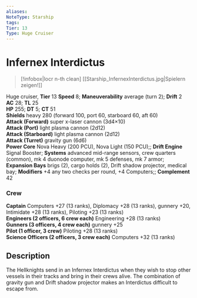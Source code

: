 ```yaml
---
aliases: 
NoteType: Starship
tags: 
Tier: 13
Type: Huge Cruiser
---
```


# Infernex Interdictus

> [!infobox|locr n-th clean]
>  [[Starship_InfernexInterdictus.jpg|Spielern zeigen!]]
> 
Huge cruiser, **Tier** 13 
**Speed** 8; **Maneuverability** average (turn 2); **Drift** 2  
**AC** 28; **TL** 25  
**HP** 255; **DT** 5; **CT** 51  
**Shields** heavy 280 (forward 100, port 60, starboard 60, aft 60)  
**Attack (Forward)** super x-laser cannon (3d4×10)  
**Attack (Port)** light plasma cannon (2d12)  
**Attack (Starboard)** light plasma cannon (2d12)  
**Attack (Turret)** gravity gun (6d6)  
**Power Core** Nova Heavy (200 PCU), Nova Light (150 PCU);; **Drift Engine** Signal Booster; **Systems** advanced mid-range sensors, crew quarters (common), mk 4 duonode computer, mk 5 defenses, mk 7 armor; **Expansion Bays** brigs (2), cargo holds (2), Drift shadow projector, medical bay; **Modifiers** +4 any two checks per round, +4 Computers;; **Complement** 42

### Crew

**Captain** Computers +27 (13 ranks), Diplomacy +28 (13 ranks), gunnery +20, Intimidate +28 (13 ranks), Piloting +23 (13 ranks)  
**Engineers (2 officers, 6 crew each)** Engineering +28 (13 ranks)  
**Gunners (3 officers, 4 crew each)** gunnery +25  
**Pilot (1 officer, 3 crew)** Piloting +28 (13 ranks)  
**Science Officers (2 officers, 3 crew each)** Computers +32 (13 ranks)

## Description

The Hellknights send in an Infernex Interdictus when they wish to stop other vessels in their tracks and bring in their crews alive. The combination of gravity gun and Drift shadow projector makes an Interdictus difficult to escape from.
